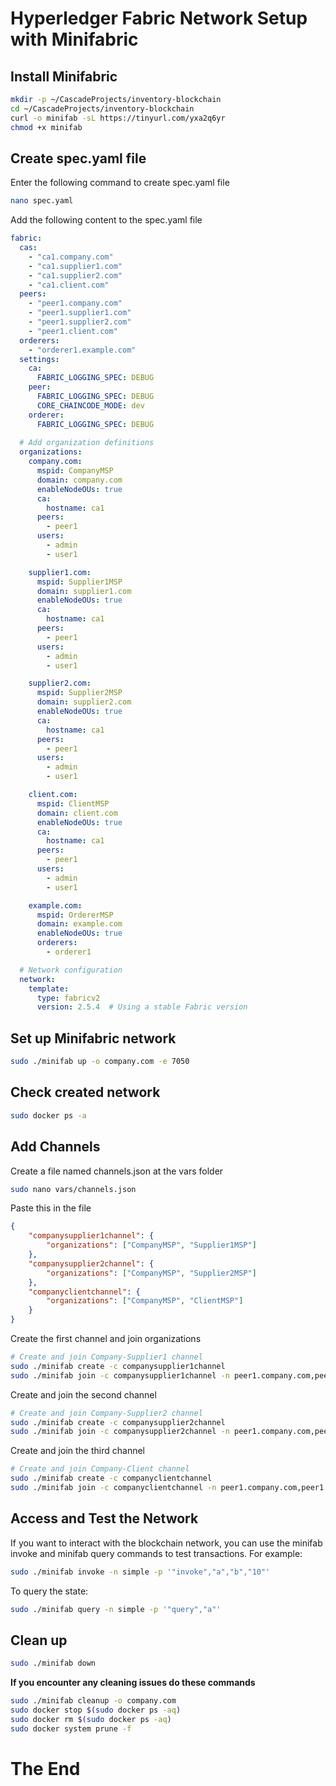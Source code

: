 # Hyperledger Fabric Network Setup with Minifabric

## Install Minifabric
```bash
mkdir -p ~/CascadeProjects/inventory-blockchain
cd ~/CascadeProjects/inventory-blockchain
curl -o minifab -sL https://tinyurl.com/yxa2q6yr
chmod +x minifab
```

## Create spec.yaml file

Enter the following command to create spec.yaml file
```bash
nano spec.yaml
```
Add the following content to the spec.yaml file
```yaml
fabric:
  cas:
    - "ca1.company.com"
    - "ca1.supplier1.com"
    - "ca1.supplier2.com"
    - "ca1.client.com"
  peers:
    - "peer1.company.com"
    - "peer1.supplier1.com"
    - "peer1.supplier2.com"
    - "peer1.client.com"
  orderers:
    - "orderer1.example.com"
  settings:
    ca:
      FABRIC_LOGGING_SPEC: DEBUG
    peer:
      FABRIC_LOGGING_SPEC: DEBUG
      CORE_CHAINCODE_MODE: dev
    orderer:
      FABRIC_LOGGING_SPEC: DEBUG
  
  # Add organization definitions
  organizations:
    company.com:
      mspid: CompanyMSP
      domain: company.com
      enableNodeOUs: true
      ca:
        hostname: ca1
      peers:
        - peer1
      users:
        - admin
        - user1

    supplier1.com:
      mspid: Supplier1MSP
      domain: supplier1.com
      enableNodeOUs: true
      ca:
        hostname: ca1
      peers:
        - peer1
      users:
        - admin
        - user1

    supplier2.com:
      mspid: Supplier2MSP
      domain: supplier2.com
      enableNodeOUs: true
      ca:
        hostname: ca1
      peers:
        - peer1
      users:
        - admin
        - user1

    client.com:
      mspid: ClientMSP
      domain: client.com
      enableNodeOUs: true
      ca:
        hostname: ca1
      peers:
        - peer1
      users:
        - admin
        - user1

    example.com:
      mspid: OrdererMSP
      domain: example.com
      enableNodeOUs: true
      orderers:
        - orderer1

  # Network configuration
  network:
    template:
      type: fabricv2
      version: 2.5.4  # Using a stable Fabric version
```

## Set up Minifabric network
```bash
sudo ./minifab up -o company.com -e 7050
```

## Check created network
```bash
sudo docker ps -a
```

## Add Channels
Create a file named channels.json at the vars folder
```bash
sudo nano vars/channels.json 
```
Paste this in the file
```json
{
    "companysupplier1channel": {
        "organizations": ["CompanyMSP", "Supplier1MSP"]
    },
    "companysupplier2channel": {
        "organizations": ["CompanyMSP", "Supplier2MSP"]
    },
    "companyclientchannel": {
        "organizations": ["CompanyMSP", "ClientMSP"]
    }
}
```

Create the first channel and join organizations
```bash
# Create and join Company-Supplier1 channel
sudo ./minifab create -c companysupplier1channel
sudo ./minifab join -c companysupplier1channel -n peer1.company.com,peer1.supplier1.com
```
Create and join the second channel
```bash
# Create and join Company-Supplier2 channel
sudo ./minifab create -c companysupplier2channel
sudo ./minifab join -c companysupplier2channel -n peer1.company.com,peer1.supplier2.com
```
Create and join the third channel
```bash
# Create and join Company-Client channel
sudo ./minifab create -c companyclientchannel
sudo ./minifab join -c companyclientchannel -n peer1.company.com,peer1.client.com
```

## Access and Test the Network
If you want to interact with the blockchain network, you can use the minifab invoke and minifab query commands to test transactions. For example:
```bash
sudo ./minifab invoke -n simple -p '"invoke","a","b","10"'

```

To query the state:
```bash
sudo ./minifab query -n simple -p '"query","a"'
```

## Clean up
```bash
sudo ./minifab down
```

**If you encounter any cleaning issues do these commands**
```bash
sudo ./minifab cleanup -o company.com
sudo docker stop $(sudo docker ps -aq)
sudo docker rm $(sudo docker ps -aq)
sudo docker system prune -f
```

# The End